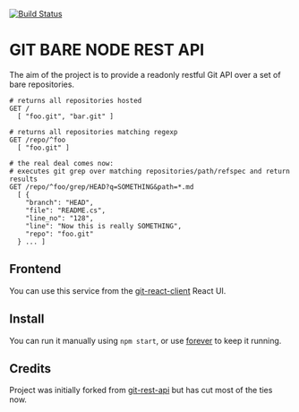 [![Build Status](https://travis-ci.org/Ullink/git-bare-node-rest-api.svg)](https://travis-ci.org/Ullink/git-bare-node-rest-api)

# GIT BARE NODE REST API

The aim of the project is to provide a readonly restful Git API over a set of bare repositories.

```shell
# returns all repositories hosted
GET /
  [ "foo.git", "bar.git" ]

# returns all repositories matching regexp
GET /repo/^foo
  [ "foo.git" ]
  
# the real deal comes now:
# executes git grep over matching repositories/path/refspec and return results
GET /repo/^foo/grep/HEAD?q=SOMETHING&path=*.md
  [ {
    "branch": "HEAD",
    "file": "README.cs",
    "line_no": "128",
    "line": "Now this is really SOMETHING",
    "repo": "foo.git"
  } ... ]
```

## Frontend

You can use this service from the [git-react-client](https://github.com/Ullink/git-react-client) React UI.

## Install

You can run it manually using `npm start`, or use [forever](https://www.npmjs.com/package/forever) to keep it running.

## Credits

Project was initially forked from [git-rest-api](https://github.com/korya/node-git-rest-api) but has cut most of the ties now.

